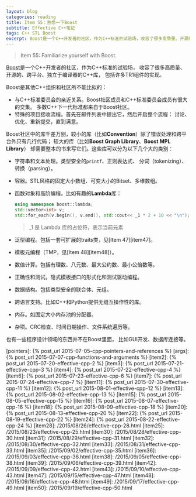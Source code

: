 ```yaml
---
layout: blog
categories: reading
title: Item 55：熟悉一下Boost
subtitle: Effective C++笔记
tags: C++ STL Boost
excerpt: Boost是一个C++开发者的社区，作为C++标准的试验场，收容了很多高质量、开源的、跨平台、独立于编译器的C++库，包括许多TR1组件的实现。
---
```


> Item 55: Familiarize yourself with Boost.

[Boost][boost]是一个C++开发者的社区，作为C++标准的试验场，
收容了很多高质量、开源的、跨平台、独立于编译器的C++库，
包括许多TR1组件的实现。

<!--more-->

Boost是其他C++组织和社区所不能比拟的：

* 与C++标准委员会的亲近关系。Boost社区成员和C++标准委员会成员有很大的交集。
多数C++下一代标准都来自于Boost社区。
* 特殊的项目接收流程。首先在邮件列表中提出它，然后开启整个流程：
讨论、优化、重新提交，直到满意。

Boost社区中的库千差万别，较小的库（比如**Convention**）除了错误处理和跨平台外只有几行代码；
较大的库（比如**Boost Graph Library**、**Boost MPL Library**）
却需要整本的书来写它们。这些库可以分为以下几个大的类别：

* 字符串和文本处理。类型安全的`printf`、正则表达式、
分词（tokenizing）、转换（parsing）。
* 容器。STL风格的固定大小数组、可变大小的Bitset、多维数组。
* 函数对象和高阶编程。比如有趣的**Lambda**库：

    ```cpp
    using namespace boost::lambda;
    std::vector<int> v;
    std::for_each(v.begin(), v.end(), std::cout<< _1 * 2 + 10 << "\n");
    ```

    > _1 是 Lambda 库的占位符，表示当前元素

* 泛型编程。包括一套可扩展的traits类，见[Item 47][item47]。
* 模板元编程（TMP，见[Item 48][item48]）。
* 数值计算。包括有理数、八元数、最大公约数、最小公倍数等。
* 正确性和测试。隐式模板接口的形式化和测试驱动编程。
* 数据结构。包括类型安全的联合体、元组。
* 跨语言支持。比如C++和Python提供无缝互操作性的库。
* 内存。如固定大小内存池的分配器。
* 杂项。CRC检查、时间日期操作、文件系统遍历等。

也有一些程序设计领域的东西并不在Boost里面，
比如GUI开发、数据库连接等。

[boost]: http://boost.org
[pointers]: {% post_url 2015-07-05-cpp-pointers-and-references %}
[args]: {% post_url 2015-07-07-cpp-functions-and-arguments %}
[item2]: {% post_url 2015-07-20-effective-cpp-2 %}
[item3]: {% post_url 2015-07-21-effective-cpp-3 %}
[item4]: {% post_url 2015-07-22-effective-cpp-4 %}
[item6]: {% post_url 2015-07-23-effective-cpp-6 %}
[item7]: {% post_url 2015-07-24-effective-cpp-7 %}
[item11]: {% post_url 2015-07-30-effective-cpp-11 %}
[item12]: {% post_url 2015-08-01-effective-cpp-12 %}
[item13]: {% post_url 2015-08-02-effective-cpp-13 %}
[item15]: {% post_url 2015-08-05-effective-cpp-15 %}
[item16]: {% post_url 2015-08-07-effective-cpp-16 %}
[item18]: {% post_url 2015-08-09-effective-cpp-18 %}
[item20]: {% post_url 2015-08-13-effective-cpp-20 %}
[item22]: {% post_url 2015-08-19-effective-cpp-22 %}
[item24]: {% post_url 2015-08-22-effective-cpp-24 %}
[item28]: /2015/08/26/effective-cpp-28.html
[item25]: /2015/08/23/effective-cpp-25.html
[item30]: /2015/08/28/effective-cpp-30.html
[item31]: /2015/08/29/effective-cpp-31.html
[item32]: /2015/08/30/effective-cpp-32.html
[item33]: /2015/08/31/effective-cpp-33.html
[item35]: /2015/09/02/effective-cpp-35.html
[item36]: /2015/09/03/effective-cpp-36.html
[item38]: /2015/09/05/effective-cpp-38.html
[item39]: /2015/09/06/effective-cpp-39.html
[item42]: /2015/09/09/effective-cpp-42.html
[item43]: /2015/09/10/effective-cpp-43.html
[item47]: /2015/09/15/effective-cpp-47.html
[item48]: /2015/09/16/effective-cpp-48.html
[item49]: /2015/09/17/effective-cpp-49.html
[item50]: /2015/09/19/effective-cpp-50.html

